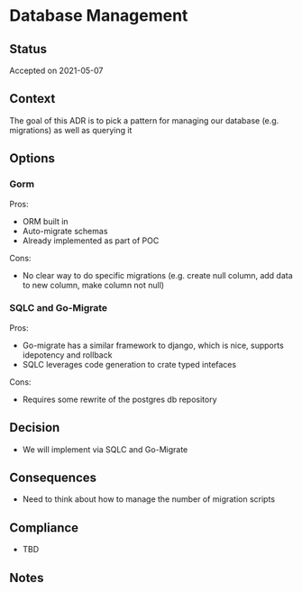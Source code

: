 Database Management
===

## Status
Accepted on 2021-05-07

## Context
The goal of this ADR is to pick a pattern for managing our database (e.g. migrations) as well as querying it

## Options
### Gorm
Pros:
* ORM built in
* Auto-migrate schemas
* Already implemented as part of POC

Cons:
* No clear way to do specific migrations (e.g. create null column, add data to new column, make column not null)


### SQLC and Go-Migrate
Pros:
* Go-migrate has a similar framework to django, which is nice, supports idepotency and rollback
* SQLC leverages code generation to crate typed intefaces

Cons:
* Requires some rewrite of the postgres db repository

## Decision
* We will implement via SQLC and Go-Migrate

## Consequences
* Need to think about how to manage the number of migration scripts

## Compliance
* TBD

## Notes
